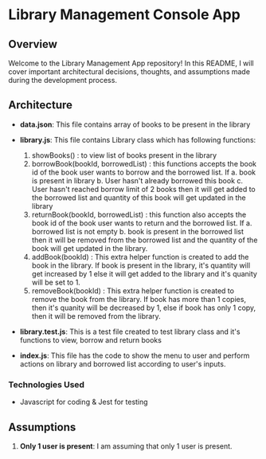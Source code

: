 # Library Management Console App

## Overview

Welcome to the Library Management App repository! In this README, I will cover important architectural decisions, thoughts, and assumptions made during the development process.

## Architecture

- **data.json**: This file contains array of books to be present in the library
- **library.js**: This file contains Library class which has following functions:
  1. showBooks() : to view list of books present in the library
  2. borrowBook(bookId, borrowedList) : this functions accepts the book id of the book user wants to borrow and the borrowed list.
     If
       a. book is present in library
       b. User hasn't already borrowed this book
       c. User hasn't reached borrow limit of 2 books
     then it will get added to the borrowed list and quantity of this book will get updated in the library
  3. returnBook(bookId, borrowedList) : this function also accepts the book id of the book user wants to return and the borrowed list.
     If
       a. borrowed list is not empty
       b. book is present in the borrowed list
     then it will be removed from the borrowed list and the quantity of the book will get updated in the library.
  4. addBook(bookId) : This extra helper function is created to add the book in the library. If book is present in the library, it's quantity will get increased by 1 else it will get added to the library and it's quanity will be set to 1.
  5. removeBook(bookId) : This extra helper function is created to remove the book from the library. If book has more than 1 copies, then it's quanity will be decreased by 1, else if book has only 1 copy, then it will be removed from the library.
     
- **library.test.js**: This is a test file created to test library class and it's functions to view, borrow and return books
- **index.js**: This file has the code to show the menu to user and perform actions on library and borrowed list according to user's inputs.

### Technologies Used

- Javascript for coding & Jest for testing

## Assumptions

1. **Only 1 user is present**: I am assuming that only 1 user is present. 

